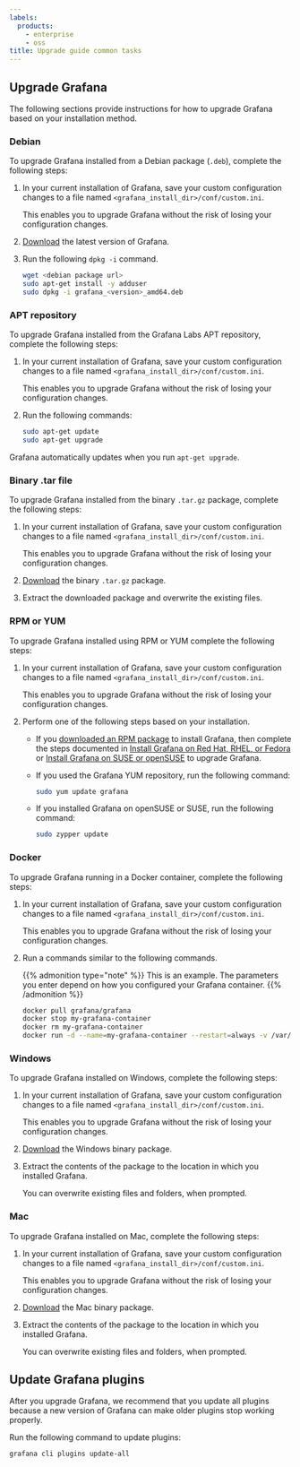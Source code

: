 ```yaml
---
labels:
  products:
    - enterprise
    - oss
title: Upgrade guide common tasks
---
```


## Upgrade Grafana

The following sections provide instructions for how to upgrade Grafana based on your installation method.

### Debian

To upgrade Grafana installed from a Debian package (`.deb`), complete the following steps:

1. In your current installation of Grafana, save your custom configuration changes to a file named `<grafana_install_dir>/conf/custom.ini`.

   This enables you to upgrade Grafana without the risk of losing your configuration changes.

1. [Download](https://grafana.com/grafana/download?platform=linux) the latest version of Grafana.

1. Run the following `dpkg -i` command.

   ```bash
   wget <debian package url>
   sudo apt-get install -y adduser
   sudo dpkg -i grafana_<version>_amd64.deb
   ```

### APT repository

To upgrade Grafana installed from the Grafana Labs APT repository, complete the following steps:

1. In your current installation of Grafana, save your custom configuration changes to a file named `<grafana_install_dir>/conf/custom.ini`.

   This enables you to upgrade Grafana without the risk of losing your configuration changes.

1. Run the following commands:

   ```bash
   sudo apt-get update
   sudo apt-get upgrade
   ```

Grafana automatically updates when you run `apt-get upgrade`.

### Binary .tar file

To upgrade Grafana installed from the binary `.tar.gz` package, complete the following steps:

1. In your current installation of Grafana, save your custom configuration changes to a file named `<grafana_install_dir>/conf/custom.ini`.

   This enables you to upgrade Grafana without the risk of losing your configuration changes.

1. [Download](https://grafana.com/grafana/download) the binary `.tar.gz` package.

1. Extract the downloaded package and overwrite the existing files.

### RPM or YUM

To upgrade Grafana installed using RPM or YUM complete the following steps:

1. In your current installation of Grafana, save your custom configuration changes to a file named `<grafana_install_dir>/conf/custom.ini`.

   This enables you to upgrade Grafana without the risk of losing your configuration changes.

1. Perform one of the following steps based on your installation.

   - If you [downloaded an RPM package](https://grafana.com/grafana/download) to install Grafana, then complete the steps documented in [Install Grafana on Red Hat, RHEL, or Fedora](https://grafana.com/docs/grafana/<GRAFANA_VERSION>/setup-grafana/installation/redhat-rhel-fedora/) or [Install Grafana on SUSE or openSUSE](https://grafana.com/docs/grafana/<GRAFANA_VERSION>//setup-grafana/installation/suse-opensuse/) to upgrade Grafana.
   - If you used the Grafana YUM repository, run the following command:

     ```bash
     sudo yum update grafana
     ```

   - If you installed Grafana on openSUSE or SUSE, run the following command:

     ```bash
     sudo zypper update
     ```

### Docker

To upgrade Grafana running in a Docker container, complete the following steps:

1. In your current installation of Grafana, save your custom configuration changes to a file named `<grafana_install_dir>/conf/custom.ini`.

   This enables you to upgrade Grafana without the risk of losing your configuration changes.

1. Run a commands similar to the following commands.

   {{% admonition type="note" %}}
   This is an example. The parameters you enter depend on how you configured your Grafana container.
   {{% /admonition %}}

   ```bash
   docker pull grafana/grafana
   docker stop my-grafana-container
   docker rm my-grafana-container
   docker run -d --name=my-grafana-container --restart=always -v /var/lib/grafana:/var/lib/grafana grafana/grafana
   ```

### Windows

To upgrade Grafana installed on Windows, complete the following steps:

1. In your current installation of Grafana, save your custom configuration changes to a file named `<grafana_install_dir>/conf/custom.ini`.

   This enables you to upgrade Grafana without the risk of losing your configuration changes.

1. [Download](https://grafana.com/grafana/download) the Windows binary package.

1. Extract the contents of the package to the location in which you installed Grafana.

   You can overwrite existing files and folders, when prompted.

### Mac

To upgrade Grafana installed on Mac, complete the following steps:

1. In your current installation of Grafana, save your custom configuration changes to a file named `<grafana_install_dir>/conf/custom.ini`.

   This enables you to upgrade Grafana without the risk of losing your configuration changes.

1. [Download](https://grafana.com/grafana/download) the Mac binary package.

1. Extract the contents of the package to the location in which you installed Grafana.

   You can overwrite existing files and folders, when prompted.

## Update Grafana plugins

After you upgrade Grafana, we recommend that you update all plugins because a new version of Grafana
can make older plugins stop working properly.

Run the following command to update plugins:

```bash
grafana cli plugins update-all
```
